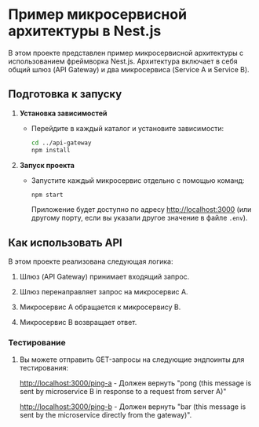 # Пример микросервисной архитектуры в Nest.js

В этом проекте представлен пример микросервисной архитектуры с использованием фреймворка Nest.js. Архитектура включает в себя общий шлюз (API Gateway) и два микросервиса (Service A и Service B).

## Подготовка к запуску

1. **Установка зависимостей**
    - Перейдите в каждый каталог и установите зависимости:
      ```bash
      cd ../api-gateway
      npm install
      ```

2. **Запуск проекта**
    - Запустите каждый микросервис отдельно с помощью команд:

      ```bash
      npm start
      ```

      Приложение будет доступно по адресу [http://localhost:3000](http://localhost:3000) (или другому порту, если вы указали другое значение в файле `.env`).

## Как использовать API

В этом проекте реализована следующая логика:

1) Шлюз (API Gateway) принимает входящий запрос.

2) Шлюз перенаправляет запрос на микросервис A.

3) Микросервис A обращается к микросервису B.

4) Микросервис B возвращает ответ.

### Тестирование

1. Вы можете отправить GET-запросы на следующие эндпоинты для тестирования:

   [http://localhost:3000/ping-a](http://localhost:3000/ping-a) - Должен вернуть "pong (this message is sent by microservice B in response to a request from server A)"

   [http://localhost:3000/ping-b](http://localhost:3000/ping-a) - Должен вернуть "bar (this message is sent by the microservice directly from the gateway)".
